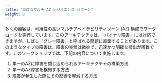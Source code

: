 ```yaml
---
title: "高度なマルチ AZ レジリエンス パターン"
weight: 0
---
```


多くの顧客は、可用性の高いマルチアベイラビリティゾーン (AZ) 構成でワークロードを実行しています。このアーキテクチャは、「バイナリ障害」には対応できますが、しばし「グレー障害」と呼ばれる問題に直面することがあります。このようなタイプの障害は、障害の兆候は微妙で、迅速かつ明確な検出が困難です。このワークショップでは、下記の内容について実施します。
1. 単一のAZに障害を閉じ込められるアーキテクチャの構築方法
2. 単一のAZ障害を検知する方法
3. 障害が発生した際にその影響を軽減する方法
